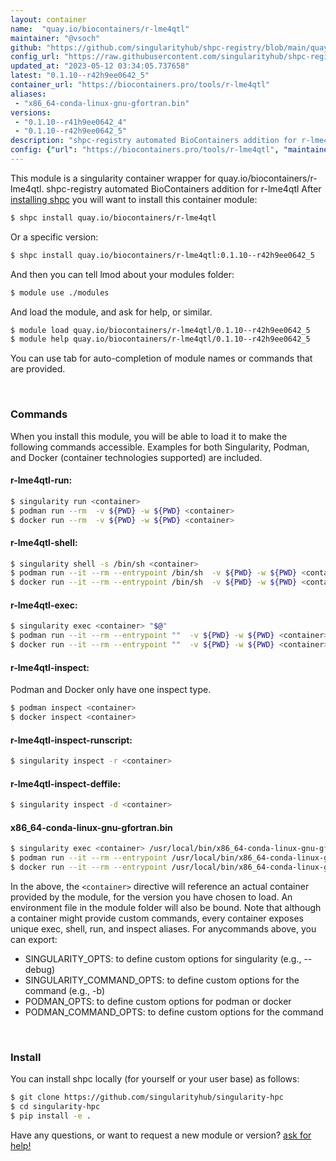 ```yaml
---
layout: container
name:  "quay.io/biocontainers/r-lme4qtl"
maintainer: "@vsoch"
github: "https://github.com/singularityhub/shpc-registry/blob/main/quay.io/biocontainers/r-lme4qtl/container.yaml"
config_url: "https://raw.githubusercontent.com/singularityhub/shpc-registry/main/quay.io/biocontainers/r-lme4qtl/container.yaml"
updated_at: "2023-05-12 03:34:05.737658"
latest: "0.1.10--r42h9ee0642_5"
container_url: "https://biocontainers.pro/tools/r-lme4qtl"
aliases:
 - "x86_64-conda-linux-gnu-gfortran.bin"
versions:
 - "0.1.10--r41h9ee0642_4"
 - "0.1.10--r42h9ee0642_5"
description: "shpc-registry automated BioContainers addition for r-lme4qtl"
config: {"url": "https://biocontainers.pro/tools/r-lme4qtl", "maintainer": "@vsoch", "description": "shpc-registry automated BioContainers addition for r-lme4qtl", "latest": {"0.1.10--r42h9ee0642_5": "sha256:3bef009e642ba4e7a46a0bfadee29b089d5593ef4897242b55582b8ca52651f2"}, "tags": {"0.1.10--r41h9ee0642_4": "sha256:0044f60b307f24dcff532a867d9f8e3123829bec6b50068e11c9335d1bab97ba", "0.1.10--r42h9ee0642_5": "sha256:3bef009e642ba4e7a46a0bfadee29b089d5593ef4897242b55582b8ca52651f2"}, "docker": "quay.io/biocontainers/r-lme4qtl", "aliases": {"x86_64-conda-linux-gnu-gfortran.bin": "/usr/local/bin/x86_64-conda-linux-gnu-gfortran.bin"}}
---
```


This module is a singularity container wrapper for quay.io/biocontainers/r-lme4qtl.
shpc-registry automated BioContainers addition for r-lme4qtl
After [installing shpc](#install) you will want to install this container module:


```bash
$ shpc install quay.io/biocontainers/r-lme4qtl
```

Or a specific version:

```bash
$ shpc install quay.io/biocontainers/r-lme4qtl:0.1.10--r42h9ee0642_5
```

And then you can tell lmod about your modules folder:

```bash
$ module use ./modules
```

And load the module, and ask for help, or similar.

```bash
$ module load quay.io/biocontainers/r-lme4qtl/0.1.10--r42h9ee0642_5
$ module help quay.io/biocontainers/r-lme4qtl/0.1.10--r42h9ee0642_5
```

You can use tab for auto-completion of module names or commands that are provided.

<br>

### Commands

When you install this module, you will be able to load it to make the following commands accessible.
Examples for both Singularity, Podman, and Docker (container technologies supported) are included.

#### r-lme4qtl-run:

```bash
$ singularity run <container>
$ podman run --rm  -v ${PWD} -w ${PWD} <container>
$ docker run --rm  -v ${PWD} -w ${PWD} <container>
```

#### r-lme4qtl-shell:

```bash
$ singularity shell -s /bin/sh <container>
$ podman run --it --rm --entrypoint /bin/sh  -v ${PWD} -w ${PWD} <container>
$ docker run --it --rm --entrypoint /bin/sh  -v ${PWD} -w ${PWD} <container>
```

#### r-lme4qtl-exec:

```bash
$ singularity exec <container> "$@"
$ podman run --it --rm --entrypoint ""  -v ${PWD} -w ${PWD} <container> "$@"
$ docker run --it --rm --entrypoint ""  -v ${PWD} -w ${PWD} <container> "$@"
```

#### r-lme4qtl-inspect:

Podman and Docker only have one inspect type.

```bash
$ podman inspect <container>
$ docker inspect <container>
```

#### r-lme4qtl-inspect-runscript:

```bash
$ singularity inspect -r <container>
```

#### r-lme4qtl-inspect-deffile:

```bash
$ singularity inspect -d <container>
```


#### x86_64-conda-linux-gnu-gfortran.bin

```bash
$ singularity exec <container> /usr/local/bin/x86_64-conda-linux-gnu-gfortran.bin
$ podman run --it --rm --entrypoint /usr/local/bin/x86_64-conda-linux-gnu-gfortran.bin   -v ${PWD} -w ${PWD} <container> -c " $@"
$ docker run --it --rm --entrypoint /usr/local/bin/x86_64-conda-linux-gnu-gfortran.bin   -v ${PWD} -w ${PWD} <container> -c " $@"
```



In the above, the `<container>` directive will reference an actual container provided
by the module, for the version you have chosen to load. An environment file in the
module folder will also be bound. Note that although a container
might provide custom commands, every container exposes unique exec, shell, run, and
inspect aliases. For anycommands above, you can export:

 - SINGULARITY_OPTS: to define custom options for singularity (e.g., --debug)
 - SINGULARITY_COMMAND_OPTS: to define custom options for the command (e.g., -b)
 - PODMAN_OPTS: to define custom options for podman or docker
 - PODMAN_COMMAND_OPTS: to define custom options for the command

<br>

### Install

You can install shpc locally (for yourself or your user base) as follows:

```bash
$ git clone https://github.com/singularityhub/singularity-hpc
$ cd singularity-hpc
$ pip install -e .
```

Have any questions, or want to request a new module or version? [ask for help!](https://github.com/singularityhub/singularity-hpc/issues)